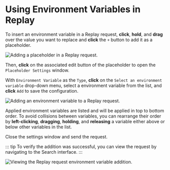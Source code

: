 # Using Environment Variables in Replay

To insert an environment variable in a Replay request, **click**, **hold**, and **drag** over the value you want to replace and **click** the `+` button to add it as a placeholder.

<img alt="Adding a placeholder in a Replay request." src="/_images/replay_placeholder.png" center/>

Then, **click** on the associated edit button <code><Icon icon="fas fa-pen-to-square" /></code> of the placeholder to open the `Placeholder Settings` window.

With `Environment Variable` as the `Type`, **click** on the `Select an environment variable` drop-down menu, select a environment variable from the list, and **click** `Add` to save the configuration.

<img alt="Adding an environment variable to a Replay request." src="/_images/replay_environment_variable.png" center/>

Applied environment variables are listed and will be applied in top to bottom order. To avoid collisions between variables, you can rearrange their order by **left-clicking**, **dragging**, **holding**, and **releasing** a variable either above or below other variables in the list.

Close the settings window and send the request.

::: tip
To verify the addition was successful, you can view the request by navigating to the Search interface.
:::

<img alt="Viewing the Replay request environment variable addition." src="/_images/search_env_variable_request.png" center/>
